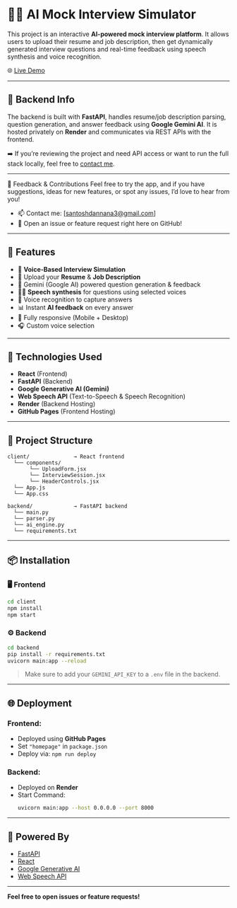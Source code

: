 # 🧑‍💻 AI Mock Interview Simulator

This project is an interactive **AI-powered mock interview platform**. It allows users to upload their resume and job description, then get dynamically generated interview questions and real-time feedback using speech synthesis and voice recognition.

🌐 [Live Demo](https://santoshdannana.github.io/AI-Interview-Practice/)

---

## 🔐 Backend Info

The backend is built with **FastAPI**, handles resume/job description parsing, question generation, and answer feedback using **Google Gemini AI**. It is hosted privately on **Render** and communicates via REST APIs with the frontend.

➡️ If you’re reviewing the project and need API access or want to run the full stack locally, feel free to [contact me](mailto:santoshdannana3@gmail.com).

---
🙌 Feedback & Contributions
Feel free to try the app, and if you have suggestions, ideas for new features, or spot any issues, I’d love to hear from you!

- 📫 Contact me: [santoshdannana3@gmail.com]
- 💬 Open an issue or feature request right here on GitHub!

---

## 🚀 Features

- 🎤 **Voice-Based Interview Simulation**
- 📝 Upload your **Resume** & **Job Description**
- 🧠 Gemini (Google AI) powered question generation & feedback
- 🧏‍♂️ **Speech synthesis** for questions using selected voices
- 📢 Voice recognition to capture answers
- 📊 Instant **AI feedback** on every answer
- 📱 Fully responsive (Mobile + Desktop)
- 🎧 Custom voice selection

---

## 🧪 Technologies Used

- **React** (Frontend)
- **FastAPI** (Backend)
- **Google Generative AI (Gemini)**
- **Web Speech API** (Text-to-Speech & Speech Recognition)
- **Render** (Backend Hosting)
- **GitHub Pages** (Frontend Hosting)

---

## 📁 Project Structure

```
client/              → React frontend
  └── components/
       └── UploadForm.jsx
       └── InterviewSession.jsx
       └── HeaderControls.jsx
  └── App.js
  └── App.css

backend/             → FastAPI backend
  └── main.py
  └── parser.py
  └── ai_engine.py
  └── requirements.txt
```

---

## 📦 Installation

### 🖥️ Frontend

```bash
cd client
npm install
npm start
```

### ⚙️ Backend

```bash
cd backend
pip install -r requirements.txt
uvicorn main:app --reload
```

> Make sure to add your `GEMINI_API_KEY` to a `.env` file in the backend.

---

## 🌐 Deployment

### Frontend:
- Deployed using **GitHub Pages**
- Set `"homepage"` in `package.json`
- Deploy via: `npm run deploy`

### Backend:
- Deployed on **Render**
- Start Command:  
  ```bash
  uvicorn main:app --host 0.0.0.0 --port 8000
  ```

---

## 🧠 Powered By
- [FastAPI](https://fastapi.tiangolo.com/)
- [React](https://react.dev/)
- [Google Generative AI](https://ai.google.dev/)
- [Web Speech API](https://developer.mozilla.org/en-US/docs/Web/API/Web_Speech_API)

---

**Feel free to open issues or feature requests!**
